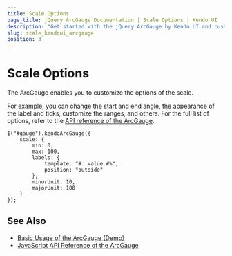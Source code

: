 ```yaml
---
title: Scale Options
page_title: jQuery ArcGauge Documentation | Scale Options | Kendo UI
description: "Get started with the jQuery ArcGauge by Kendo UI and customize the options of its scale."
slug: scale_kendoui_arcgauge
position: 3
---
```


# Scale Options

The ArcGauge enables you to customize the options of the scale.

For example, you can change the start and end angle, the appearance of the label and ticks, customize the ranges, and others. For the full list of options, refer to the [API reference of the ArcGauge](/api/javascript/dataviz/ui/arcgauge).

    $("#gauge").kendoArcGauge({
        scale: {
            min: 0,
            max: 100,
            labels: {
                template: "#: value #%",
                position: "outside"
            },
            minorUnit: 10,
            majorUnit: 100
        }
    });

## See Also

* [Basic Usage of the ArcGauge (Demo)](https://demos.telerik.com/kendo-ui/arc-gauge/index)
* [JavaScript API Reference of the ArcGauge](/api/javascript/dataviz/ui/arcgauge)
